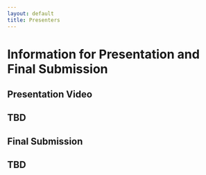 ```yaml
---
layout: default
title: Presenters
---
```


# Information for Presentation and Final Submission

## Presentation Video

## TBD 

<!--
All papers (full and short) get 15 minutes for the talk and then 5 minutes
for questions and switching presenters. We have a full schedule this year – 
please stay on time.

LDAV 2021 is held in a virtual format using video presentations. 
Please read thoroughly technical information for recording your talk 
from the [IEEE VIS speaker information]. (Note that LDAV has a different 
slide template and talk length than the main VIS conference.)

All presenters are encouraged to use the [LDAV slide template]. 
To gain maximum size and benefit on the screen, we suggest presenters 
use the 16x9 wide PowerPoint format, given the resolution 
of your presentation video must be 1920x1080, as indicated in the 
[IEEE VIS speaker information]. 

Unlike the main VIS conference, LDAV paper authors do not need to prepare 
the preview or fast-forward video. 
-->

## Final Submission

## TBD
<!--
This year, there have been significant changes in the final paper submission 
process for IEEE VIS and associated events, including LDAV. 

All final submission items need to be submitted to LDAV 2021 Author Submission Site 
on IEEE CPS (login required). The items include:
* Final camera-ready PDF
* Electronic Copyright
* Optional supplemental file(s)
* Presentation video
* Preview image with caption
* Subtitle file

Optionally, you can submit the following items:
* Appendix PDF
* Supplementary video
* Readme file (required if you submit the supplementary video)

It is imperative authors have their assigned Paper ID to ensure all submissions can be tracked.

Once sign up (if you do not have an account) and login, the site provides detailed guidance for all items, including the specifications 
on paper, presentation video, preview image, subtitle file, and supplemental file(s), 
the instruction on video and image submission, and paper formatting. Note that 
* Paper, copyright, and optional supplemental file(s) submissions are due <br />**August 15, 2021 @ 11:59 pm AoE**.
* Presentation video, preview image with caption, and subtitle file submissions are due <br />**September 19, 2021 @ 11:59 pm AoE**.

LDAV assigned CPS Editor, Lisa O'Conner (loconner@computer.org), will assist authors as needed. 
Please email Lisa should you have questions or encounter problems in your CPS submission. 


[LDAV slide template]: assets/LDAV_2021_Template.pptx
[IEEE VIS speaker information]: http://ieeevis.org/year/2021/info/presenter-information/talk-recording-guide

-->
